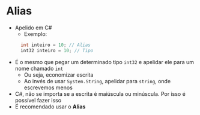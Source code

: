 # Alias
- Apelido em C#
  - Exemplo:
  ```cs
    int inteiro = 10; // Alias
    int32 inteiro = 10; // Tipo
  ```
- É o mesmo que pegar um determinado tipo `int32` e apelidar ele para um nome chamado `int`
  - Ou seja, economizar escrita
  - Ao invés de usar `System.String`, apelidar para `string`, onde escrevemos menos
- C#, não se importa se a escrita é maiúscula ou minúscula. Por isso é possível fazer isso
- É recomendado usar o **Alias**
